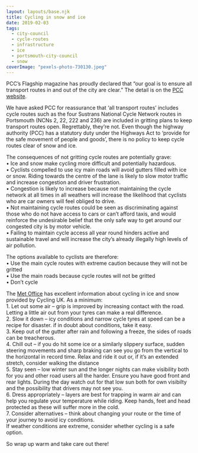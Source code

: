 ```yaml
---
layout: layouts/base.njk
title: Cycling in snow and ice
date: 2019-02-03
tags:  
  - city-council
  - cycle-routes
  - infrastructure 
  - ice
  - portsmouth-city-council
  - snow
coverImage: "pexels-photo-730130.jpeg"
---
```


PCC’s Flagship magazine has proudly declared that “our goal is to ensure all transport routes in and out of the city are clear.” The detail is on the [PCC website](https://www.portsmouth.gov.uk/ext/environment/snow-and-ice-on-the-roads).

We have asked PCC for reassurance that ‘all transport routes’ includes cycle routes such as the four Sustrans National Cycle Network routes in Portsmouth (NCNs 2, 22, 222 and 236) are included in gritting plans to keep transport routes open. Regrettably, they’re not. Even though the highway authority (PCC) has a statutory duty under the Highways Act to ‘provide for the safe movement of people and goods’, there is no policy to keep cycle routes clear of snow and ice.

The consequences of not gritting cycle routes are potentially grave:  
• Ice and snow make cycling more difficult and potentially hazardous.  
• Cyclists compelled to use icy main roads will avoid gutters filled with ice or snow. Riding towards the centre of the lane is likely to slow motor traffic and increase congestion and driver frustration.  
• Congestion is likely to increase because not maintaining the cycle network at all times in all weathers will increase the likelihood that cyclists who are car owners will feel obliged to drive.  
• Not maintaining cycle routes could be seen as discriminating against those who do not have access to cars or can’t afford taxis, and would reinforce the undesirable belief that the only safe way to get around our congested city is by motor vehicle.  
• Failing to maintain cycle access all year round hinders active and sustainable travel and will increase the city’s already illegally high levels of air pollution.

The options available to cyclists are therefore:  
• Use the main cycle routes with extreme caution because they will not be gritted  
• Use the main roads because cycle routes will not be gritted  
• Don’t cycle

The [Met Office](https://www.metoffice.gov.uk/barometer/advice/travel-advice/cycling-in-icy-conditions) has excellent information about cycling in ice and snow provided by Cycling UK. As a minimum:  
1\. Let out some air – grip is improved by increasing contact with the road. Letting a little air out from your tyres can make a real difference.  
2\. Slow it down – icy conditions and narrow cycle tyres at speed can be a recipe for disaster. if in doubt about conditions, take it easy.  
3\. Keep out of the gutter after rain and following a freeze, the sides of roads can be treacherous.  
4\. Chill out – if you do hit some ice or a similarly slippery surface, sudden steering movements and sharp braking can see you go from the vertical to the horizontal in record time. Relax and ride it out or, if it’s an extended stretch, consider walking the distance  
5\. Stay seen – low winter sun and the longer nights can make visibility both for you and other road users all the harder. Ensure you have good front and rear lights. During the day watch out for that low sun both for own visibilty and the possibility that drivers may not see you.  
6\. Dress appropriately – layers are best for trapping in warm air and can help you regulate your temperature while riding. Keep hands, feet and head protected as these will suffer more in the cold.  
7\. Consider alternatives – think about changing your route or the time of your journey to avoid icy conditions.  
If weather conditions are extreme, consider whether cycling is a safe option.

So wrap up warm and take care out there!
